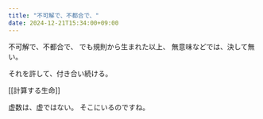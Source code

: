 ```yaml
---
title: "不可解で、不都合で、"
date: 2024-12-21T15:34:00+09:00
---
```

不可解で、不都合で、
でも規則から生まれた以上、
無意味などでは、決して無い。

それを許して、付き合い続ける。

[[計算する生命]]

虚数は、虚ではない。
そこにいるのですね。
